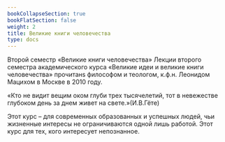 ```yaml
---
bookCollapseSection: true
bookFlatSection: false
weight: 2
title: Великие книги человечества
type: docs
---
```


Второй семестр
«Великие книги человечества»
Лекции второго семестра академического курса «Великие идеи и великие книги человечества» прочитанs философом и теологом, к.ф.н. Леонидом Мацихом в Москве в 2010 году.

«Кто не видит вещим оком глуби трех тысячелетий, тот в невежестве глубоком день за днем живет на свете.»(И.В.Гёте)

Этот курс – для современных образованных и успешных людей, чьи жизненные интересы не ограничиваются одной лишь работой. Этот курс для тех, кого интересует непознанное.